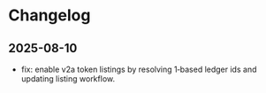 # Changelog

## 2025-08-10
- fix: enable v2a token listings by resolving 1‑based ledger ids and updating listing workflow.
